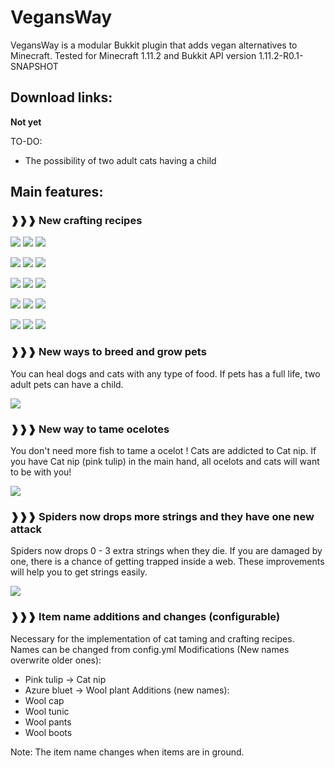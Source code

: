 VegansWay
=========
VegansWay is a modular Bukkit plugin that adds vegan alternatives to Minecraft.
Tested for Minecraft 1.11.2 and Bukkit API version 1.11.2-R0.1-SNAPSHOT
## Download links:
**Not yet**

TO-DO:
- The possibility of two adult cats having a child

## Main features:
### ❱❱❱ New crafting recipes
![](http://i.imgur.com/KLZwkg6.png) ![](http://i.imgur.com/9zxAZr3.png) ![](http://i.imgur.com/fzzH9Du.png)

![](http://i.imgur.com/A5DfVfR.png) ![](http://i.imgur.com/kOjOy5e.png) ![](http://i.imgur.com/1PgNS9M.png)

![](http://i.imgur.com/Qa9eojD.png) ![](http://i.imgur.com/ZNxZ17s.png) ![](http://i.imgur.com/lNOLOWX.png)

![](http://i.imgur.com/MHbgf8G.png) ![](http://i.imgur.com/dYcbEdv.png) ![](http://i.imgur.com/ApKsfj2.png)

![](http://i.imgur.com/kAS0gvU.png) ![](http://i.imgur.com/ZDGPiYK.png) ![](http://i.imgur.com/2xI00jm.png)

### ❱❱❱ New ways to breed and grow pets
You can heal dogs and cats with any type of food. 
If pets has a full life, two adult pets can have a child.

![](http://i.imgur.com/TMffFG9.png)
### ❱❱❱ New way to tame ocelotes
You don't need more fish to tame a ocelot !
Cats are addicted to Cat nip. If you have Cat nip (pink tulip) in the main hand, all ocelots and cats will want to be with you!

![](http://i.imgur.com/IVeAG2e.png)

### ❱❱❱ Spiders now drops more strings and they have one new attack
Spiders now drops 0 - 3 extra strings when they die.
If you are damaged by one, there is a chance of getting trapped inside a web.
These improvements will help you to get strings easily.

![](http://i.imgur.com/Uvxqx79.png)

### ❱❱❱ Item name additions and changes (configurable)
Necessary for the implementation of cat taming and crafting recipes. Names can be changed from config.yml
Modifications (New names overwrite older ones):
- Pink tulip → Cat nip
- Azure bluet → Wool plant
Additions (new names):
- Wool cap
- Wool tunic
- Wool pants
- Wool boots

Note: The item name changes when items are in ground.
